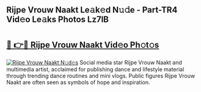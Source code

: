 ## Rijpe Vrouw Naakt Le𝚊k𝚎d N𝚞𝚍e - Part-TR4 Vid𝚎o Le𝚊ks Photos Lz7lB

# <h2><a href="http://fb44os.evod.top/?m=Rijpe+Vrouw+Naakt">🔗 👉🔴 Rijpe Vrouw Naakt Vid𝚎o Ph𝚘t𝚘s</a></h2>

[![Rijpe Vrouw Naakt N𝚞d𝚎s](https://i.imgur.com/8V9OHl7.gif)](http://fb44os.evod.top/?m=Rijpe+Vrouw+Naakt)
Social media star Rijpe Vrouw Naakt and multimedia artist, acclaimed for publishing dance and lifestyle material through trending dance routines and mini vlogs. Public figures Rijpe Vrouw Naakt are often seen as symbols of hope and inspiration. 
